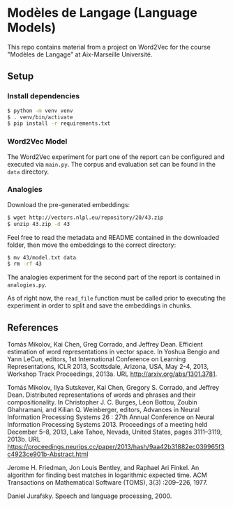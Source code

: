 # Modèles de Langage (Language Models)

This repo contains material from a project on Word2Vec for the course "Modèles de Langage" at Aix-Marseille Université.

## Setup

### Install dependencies 

```bash
$ python -m venv venv
$ . venv/bin/activate
$ pip install -r requirements.txt
```

### Word2Vec Model

The Word2Vec experiment for part one of the report can be configured and executed via `main.py`. The corpus and evaluation set can be found in the `data` directory.

### Analogies

Download the pre-generated embeddings:

```bash
$ wget http://vectors.nlpl.eu/repository/20/43.zip
$ unzip 43.zip -d 43
```

Feel free to read the metadata and README contained in the downloaded folder, then move the embeddings to the correct directory:

```bash
$ mv 43/model.txt data
$ rm -rf 43
```

The analogies experiment for the second part of the report is contained in `analogies.py`.

As of right now, the `read_file` function must be called prior to executing the experiment in order to split and save the embeddings in chunks.


## References

Tomás Mikolov, Kai Chen, Greg Corrado, and Jeffrey Dean. Efficient estimation of word representations in vector space. In Yoshua Bengio and Yann LeCun, editors, 1st International Conference on Learning Representations, ICLR 2013, Scottsdale, Arizona, USA, May 2-4, 2013, Workshop Track Proceedings, 2013a. URL http://arxiv.org/abs/1301.3781.

Tomás Mikolov, Ilya Sutskever, Kai Chen, Gregory S. Corrado, and Jeffrey Dean. Distributed representations of words and phrases and their compositionality. In Christopher J. C. Burges, Léon Bottou, Zoubin Ghahramani, and Kilian Q. Weinberger, editors, Advances in Neural Information Processing Systems 26 : 27th Annual Conference on Neural Information Processing Systems 2013. Proceedings of a meeting held December 5–8, 2013, Lake Tahoe, Nevada, United States, pages 3111–3119, 2013b. URL https://proceedings.neurips.cc/paper/2013/hash/9aa42b31882ec039965f3c4923ce901b-Abstract.html

Jerome H. Friedman, Jon Louis Bentley, and Raphael Ari Finkel. An algorithm for finding best matches in logarithmic expected time. ACM Transactions on Mathematical Software (TOMS), 3(3) :209–226, 1977.

Daniel Jurafsky. Speech and language processing, 2000.
